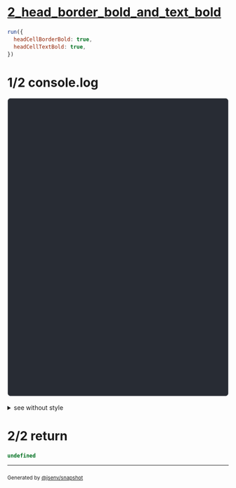 # [2_head_border_bold_and_text_bold](../../table_head.test.mjs#L175)

```js
run({
  headCellBorderBold: true,
  headCellTextBold: true,
})
```

# 1/2 console.log

![img](console.log.svg)

<details>
  <summary>see without style</summary>

```console
--- a ---
┏━━━━━━━┳━━━━━┓
┃ name  ┃ age ┃
┡━━━━━━━╇━━━━━┩
│ dam   │ 35  │
│ flore │ 30  │
└───────┴─────┘

--- a_rounded ---
╭━━━━━━━┳━━━━━╮
┃ name  ┃ age ┃
┡━━━━━━━╇━━━━━┩
│ dam   │ 35  │
│ flore │ 30  │
╰───────┴─────╯

--- a_double ---
┏━━━━━━━┳━━━━━┓
┃ name  ┃ age ┃
╞═══════╪═════╡
│ dam   │ 35  │
│ flore │ 30  │
└───────┴─────┘

--- a_double_rounded ---
╭━━━━━━━┳━━━━━╮
┃ name  ┃ age ┃
╞═══════╪═════╡
│ dam   │ 35  │
│ flore │ 30  │
╰───────┴─────╯

--- b ---
 name  ┃ age 
───────╈─────
 dam   │ 35  
 flore │ 30  

--- b_double ---
 name  ┃ age 
═══════╪═════
 dam   │ 35  
 flore │ 30  

```

</details>


# 2/2 return

```js
undefined
```

---

<sub>
  Generated by <a href="https://github.com/jsenv/core/tree/main/packages/independent/snapshot">@jsenv/snapshot</a>
</sub>
